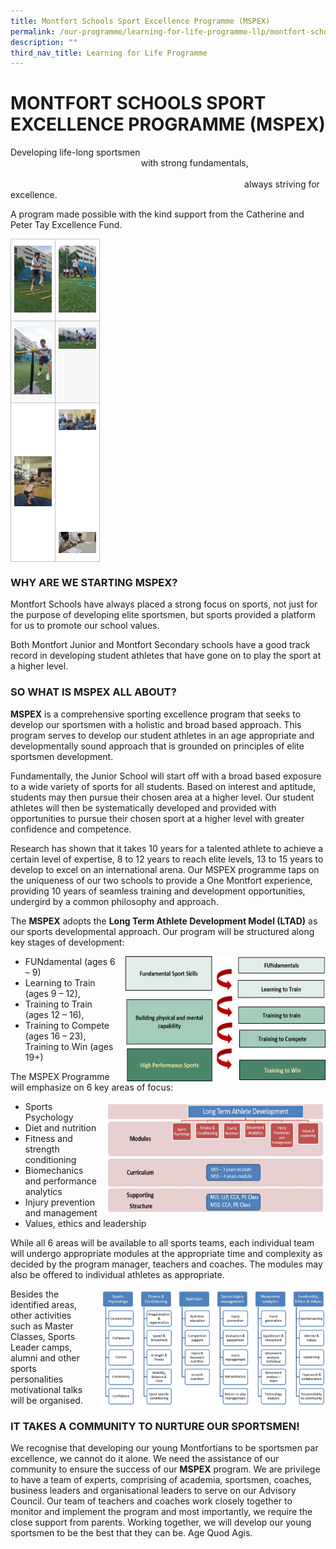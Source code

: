 ```yaml
---
title: Montfort Schools Sport Excellence Programme (MSPEX)
permalink: /our-programme/learning-for-life-programme-llp/montfort-schools-sport-excellence-programme-mspex/
description: ""
third_nav_title: Learning for Life Programme
---
```

# **MONTFORT SCHOOLS SPORT EXCELLENCE PROGRAMME (MSPEX)**

Developing life-long sportsmen  
                                                     with strong fundamentals,                                                                    
                                                                                               always striving for excellence.  
																																															 
A program made possible with the kind support from the Catherine and Peter Tay Excellence Fund.


<table style="border-collapse:collapse;border-spacing:0" class="tg"><thead><tr><th style="background-color:#FFF;border-color:#c0c0c0;border-style:solid;border-width:1px;color:#222;font-family:Arial, sans-serif;font-size:14px;font-weight:bold;overflow:hidden;padding:10px 5px;text-align:center;vertical-align:top;word-break:normal"><img src="/images/field%202.jpg" alt="field 2.jpg" width="60"></th><th style="background-color:#FFF;border-color:#c0c0c0;border-style:solid;border-width:1px;color:#222;font-family:Arial, sans-serif;font-size:14px;font-weight:bold;overflow:hidden;padding:10px 5px;text-align:center;vertical-align:top;word-break:normal"><img src="/images/field.jpg" alt="field.jpg" width="60"></th></tr></thead><tbody><tr><td style="background-color:#F8F8F8;border-color:#c0c0c0;border-style:solid;border-width:1px;color:#222;font-family:Arial, sans-serif;font-size:14px;overflow:hidden;padding:10px 5px;text-align:center;vertical-align:top;word-break:normal"><img src="/images/softball.jpg" alt="softball.jpg" width="60"></td><td style="background-color:#F8F8F8;border-color:#c0c0c0;border-style:solid;border-width:1px;color:#222;font-family:Arial, sans-serif;font-size:14px;overflow:hidden;padding:10px 5px;text-align:center;vertical-align:top;word-break:normal"><img src="/images/football.jpg" alt="football.jpg" width="60"></td></tr><tr><td style="background-color:#FFF;border-color:#c0c0c0;border-style:solid;border-width:1px;color:#222;font-family:Arial, sans-serif;font-size:14px;overflow:hidden;padding:10px 5px;text-align:center;vertical-align:middle;word-break:normal"><span style="color:#222;background-color:#FFF"> </span><img src="/images/gym.jpg" alt="gym.jpg" width="60"></td><td style="background-color:#FFF;border-color:#c0c0c0;border-style:solid;border-width:1px;color:#222;font-family:Arial, sans-serif;font-size:14px;overflow:hidden;padding:10px 5px;text-align:center;vertical-align:middle;word-break:normal"><span style="color:#222;background-color:#FFF"> </span><img src="/images/MJS_fitness.jpg" alt="MJS_fitness.jpg" width="60"><br><br><br><br><br><br><br><br><br><br><br><img src="/images/MJS%20mental%20concentration.jpg" alt="MJS mental concentration.jpg" width="60"></td></tr></tbody></table>


### WHY ARE WE STARTING MSPEX?

Montfort Schools have always placed a strong focus on sports, not just for the purpose of developing elite sportsmen, but sports provided a platform for us to promote our school values.  
  
Both Montfort Junior and Montfort Secondary schools have a good track record in developing student athletes that have gone on to play the sport at a higher level.  

### SO WHAT IS MSPEX ALL ABOUT?

**MSPEX** is a comprehensive sporting excellence program that seeks to develop our sportsmen with a holistic and broad based approach. This program serves to develop our student athletes in an age appropriate and developmentally sound approach that is grounded on principles of elite sportsmen development.  
  
Fundamentally, the Junior School will start off with a broad based exposure to a wide variety of sports for all students. Based on interest and aptitude, students may then pursue their chosen area at a higher level. Our student athletes will then be systematically developed and provided with opportunities to pursue their chosen sport at a higher level with greater confidence and competence.    
  
Research has shown that it takes 10 years for a talented athlete to achieve a certain level of expertise, 8 to 12 years to reach elite levels, 13 to 15 years to develop to excel on an international arena. Our MSPEX programme taps on the uniqueness of our two schools to provide a One Montfort experience, providing 10 years of seamless training and development opportunities, undergird by a common philosophy and approach.

The **MSPEX** adopts the **Long Term Athlete Development Model (LTAD)** as our sports developmental approach. Our program will be structured along key stages of development: 

<img src="/images/MSPEX%20Chart_3.jpg" style="width:320px;height:200px;margin-left:15px;" align = "right">

*   FUNdamental (ages 6 – 9)
*   Learning to Train (ages 9 – 12),
*   Training to Train (ages 12 – 16),
*   Training to Compete (ages 16 – 23), Training to Win (ages 19+)

The MSPEX Programme will emphasize on 6 key areas of focus:  

<img src="/images/MSPEX%20Chart_1.jpg" style="width:350px;height:180px;margin-left:15px;" align = "right">

*   Sports Psychology
*   Diet and nutrition
*   Fitness and strength conditioning
*   Biomechanics and performance analytics
*   Injury prevention and management
*   Values, ethics and leadership

While all 6 areas will be available to all sports teams, each individual team will undergo appropriate modules at the appropriate time and complexity as decided by the program manager, teachers and coaches. The modules may also be offered to individual athletes as appropriate.  

<img src="/images/MSPEX%20Chart_2.jpg" style="width:360px;height:190px;margin-left:15px;" align = "right">
  
Besides the identified areas, other activities such as Master Classes, Sports Leader camps, alumni and other sports personalities motivational talks will be organised.

### IT TAKES A COMMUNITY TO NURTURE OUR SPORTSMEN!

We recognise that developing our young Montfortians to be sportsmen par excellence, we cannot do it alone. We need the assistance of our community to ensure the success of our **MSPEX** program. We are privilege to have a team of experts, comprising of academia, sportsmen, coaches, business leaders and organisational leaders to serve on our Advisory Council. Our team of teachers and coaches work closely together to monitor and implement the program and most importantly, we require the close support from parents. Working together, we will develop our young sportsmen to be the best that they can be. Age Quod Agis.